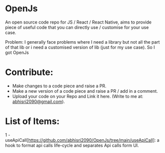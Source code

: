 # OpenJs
An open source code repo for JS / React / React Native, aims to provide piece of useful code that you can directly use / customise for your use case.

Problem: I generally face problems where I need a library but not all the part of that lib or i need a customised version of lib (just for my use case). So I got OpenJs

# Contribute:
- Make changes to a code piece and raise a PR.
- Make a new version of a code piece and raise a PR / add in a comment.
- Upload your code on your Repo and Link it here. (Write to me at: abhisri2090@gmail.com).

# List of Items:
1 - useApiCall[https://github.com/abhisri2090/OpenJs/tree/main/useApiCall]: a hook to format api calls life-cycle and separates Api calls form UI.

